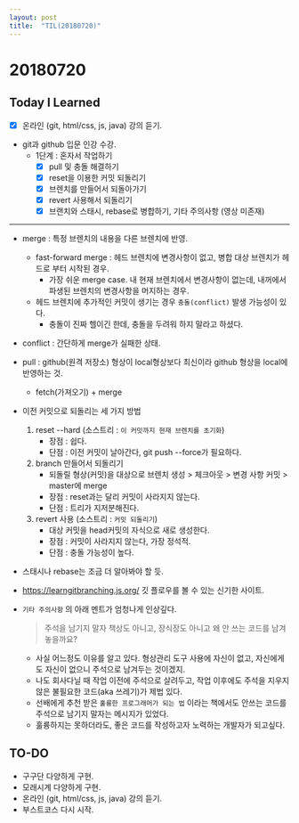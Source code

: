 ```yaml
---
layout: post
title:  "TIL(20180720)"
---
```

# 20180720
## Today I Learned
* [x] 온라인 (git, html/css, js, java) 강의 듣기.
* git과 github 입문 인강 수강.
    * 1단계 : 혼자서 작업하기
        * [x] pull 및 충돌 해결하기
        * [x] reset을 이용한 커밋 되돌리기
        * [x] 브렌치를 만들어서 되돌아가기
        * [x] revert 사용해서 되돌리기
        * [x] 브랜치와 스태시, rebase로 병합하기, 기타 주의사항 (영상 미존재)

***

- merge : 특정 브렌치의 내용을 다른 브렌치에 반영.
    - fast-forward merge : 헤드 브렌치에 변경사항이 없고, 병합 대상 브렌치가 헤드로 부터 시작된 경우.
        - 가장 쉬운 merge case. 내 현재 브렌치에서 변경사항이 없는데, 내꺼에서 파생된 브렌치의 변경사항을 머지하는 경우.
    - 헤드 브렌치에 추가적인 커밋이 생기는 경우 `충돌(conflict)` 발생 가능성이 있다.
        - 충돌이 진짜 헬이긴 한데, 충돌을 두려워 하지 말라고 하셨다.
- conflict : 간단하게 merge가 실패한 상태.
- pull : github(원격 저장소) 형상이 local형상보다 최신이라 github 형상을 local에 반영하는 것.
    - fetch(가져오기) + merge
- 이전 커밋으로 되돌리는 세 가지 방법
    1. reset --hard (소스트리 : `이 커밋까지 현재 브렌치를 초기화`)
        - 장점 : 쉽다.
        - 단점 : 이전 커밋이 날아간다, git push --force가 필요하다.
    2. branch 만들어서 되돌리기
        - 되돌릴 형상(커밋)을 대상으로 브렌치 생성 > 체크아웃 > 변경 사항 커밋 > master에 merge
        - 장점 : reset과는 달리 커밋이 사라지지 않는다.
        - 단점 : 트리가 지저분해진다.
    3. revert 사용 (소스트리 : `커밋 되돌리기`)
        - 대상 커밋을 head커밋의 자식으로 새로 생성한다.
        - 장점 : 커밋이 사라지지 않는다, 가장 정석적.
        - 단점 : 충돌 가능성이 높다.
- 스태시나 rebase는 조금 더 알아봐야 할 듯.

- <https://learngitbranching.js.org/> 깃 플로우를 볼 수 있는 신기한 사이트.
- `기타 주의사항` 의 아래 멘트가 엄청나게 인상깊다.
    > 주석을 남기지 말자
    > 책상도 아니고, 장식장도 아니고 왜 안 쓰는 코드를 남겨놓을까요?
    - 사실 어느정도 이유를 알고 있다. 형상관리 도구 사용에 자신이 없고, 자신에게도 자신이 없으니 주석으로 남겨두는 것이겠지.
    - 나도 회사다닐 때 작업 이전에 주석으로 살려두고, 작업 이후에도 주석을 지우지 않은 불필요한 코드(aka 쓰레기)가 제법 있다.
    - 선배에게 추천 받은 `훌륭한 프로그래머가 되는 법` 이라는 책에서도 안쓰는 코드를 주석으로 남기지 말자는 메시지가 있었다.
    - 훌륭하지는 못하더라도, 좋은 코드를 작성하고자 노력하는 개발자가 되고싶다.

## TO-DO
- 구구단 다양하게 구현.
- 모래시계 다양하게 구현.
- 온라인 (git, html/css, js, java) 강의 듣기.
- 부스트코스 다시 시작.

